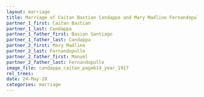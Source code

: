 ```yaml
---
layout: marriage
title: Marriage of Caitan Bastian Candappa and Mary Madline Fernandopulle
partner_1_first: Caitan Bastian
partner_1_last: Candappa
partner_1_father_first: Basian Santiago 
partner_1_father_last: Candappa
partner_2_first: Mary Madline
partner_2_last: Fernandopulle
partner_2_father_first: Manuel
partner_2_father_last: Fernandopulle
image_file: candappa_caitan_page614_year_1927
rel_trees:
date: 24-May-28
categories: marriage
---
```


